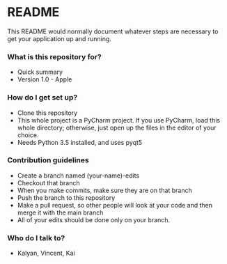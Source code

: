 # README #

This README would normally document whatever steps are necessary to get your application up and running.

### What is this repository for? ###

* Quick summary
* Version 1.0 - Apple

### How do I get set up? ###

* Clone this repository
* This whole project is a PyCharm project. If you use PyCharm, load this whole directory; otherwise, just open up the files in the editor of your choice.
* Needs Python 3.5 installed, and uses pyqt5

### Contribution guidelines ###

* Create a branch named (your-name)-edits
* Checkout that branch
* When you make commits, make sure they are on that branch
* Push the branch to this repository
* Make a pull request, so other people will look at your code and then merge it with the main branch
* All of your edits should be done only on your branch.

### Who do I talk to? ###

* Kalyan, Vincent, Kai